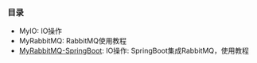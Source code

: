 ### 目录

+ MyIO: IO操作
+ MyRabbitMQ: RabbitMQ使用教程
+ [MyRabbitMQ-SpringBoot](MyRabbitMQ-SpringBoot): IO操作: SpringBoot集成RabbitMQ，使用教程